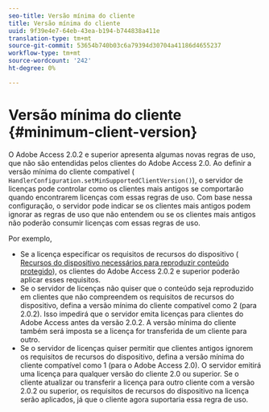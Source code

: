 ```yaml
---
seo-title: Versão mínima do cliente
title: Versão mínima do cliente
uuid: 9f39e4e7-64eb-43ea-b194-b744838a411e
translation-type: tm+mt
source-git-commit: 53654b740b03c6a79394d30704a41186d4655237
workflow-type: tm+mt
source-wordcount: '242'
ht-degree: 0%

---
```



# Versão mínima do cliente {#minimum-client-version}

O Adobe Access 2.0.2 e superior apresenta algumas novas regras de uso, que não são entendidas pelos clientes do Adobe Access 2.0. Ao definir a versão mínima do cliente compatível ( `HandlerConfiguration.setMinSupportedClientVersion()`), o servidor de licenças pode controlar como os clientes mais antigos se comportarão quando encontrarem licenças com essas regras de uso. Com base nessa configuração, o servidor pode indicar se os clientes mais antigos podem ignorar as regras de uso que não entendem ou se os clientes mais antigos não poderão consumir licenças com essas regras de uso.

Por exemplo,

* Se a licença especificar os requisitos de recursos do dispositivo ( [Recursos do dispositivo necessários para reproduzir conteúdo protegido](../../../aaxs-protecting-content/content-introduction/content-usage-rules/content-runtime-application-restrictions/content-device-capabilities.md)), os clientes do Adobe Access 2.0.2 e superior poderão aplicar esses requisitos.
* Se o servidor de licenças não quiser que o conteúdo seja reproduzido em clientes que não compreendem os requisitos de recursos do dispositivo, defina a versão mínima do cliente compatível como 2 (para 2.0.2). Isso impedirá que o servidor emita licenças para clientes do Adobe Access antes da versão 2.0.2. A versão mínima do cliente também será imposta se a licença for transferida de um cliente para outro.
* Se o servidor de licenças quiser permitir que clientes antigos ignorem os requisitos de recursos do dispositivo, defina a versão mínima do cliente compatível como 1 (para o Adobe Access 2.0). O servidor emitirá uma licença para qualquer versão do cliente 2.0 ou superior. Se o cliente atualizar ou transferir a licença para outro cliente com a versão 2.0.2 ou superior, os requisitos de recursos do dispositivo na licença serão aplicados, já que o cliente agora suportaria essa regra de uso.

